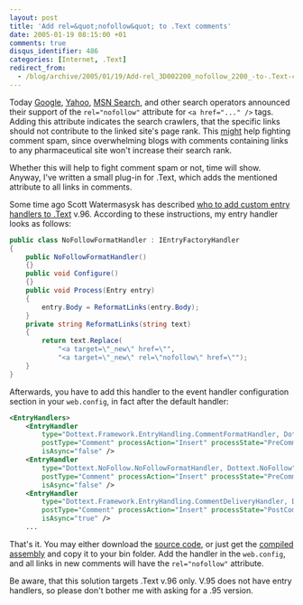 ```yaml
---
layout: post
title: 'Add rel=&quot;nofollow&quot; to .Text comments'
date: 2005-01-19 08:15:00 +01
comments: true
disqus_identifier: 486
categories: [Internet, .Text]
redirect_from:
  - /blog/archive/2005/01/19/Add-rel_3D002200_nofollow_2200_-to-.Text-comments.aspx
---
```


Today [Google](http://www.google.com/googleblog/2005/01/preventing-comment-spam.html), [Yahoo](http://www.ysearchblog.com/archives/000069.html), [MSN Search](http://blogs.msdn.com/msnsearch/archive/2005/01/18/nofollow_tags.aspx), and other search operators announced their support of the `rel="nofollow"` attribute for `<a href="..." />` tags. Adding this attribute indicates the search crawlers, that the specific links should not contribute to the linked site's page rank. This [might](http://www.intertwingly.net/blog/2003/11/17/Comment-Throttle#c1069204247) help fighting comment spam, since overwhelming blogs with comments containing links to any pharmaceutical site won't increase their search rank.

Whether this will help to fight comment spam or not, time will show. Anyway, I've written a small plug-in for .Text, which adds the mentioned attribute to all links in comments.

Some time ago Scott Watermasysk has described [who to add custom entry handlers to .Text](http://scottwater.com/blog/archive/2004/03/11/11537) v.96. According to these instructions, my entry handler looks as follows:

``` csharp
public class NoFollowFormatHandler : IEntryFactoryHandler
{
    public NoFollowFormatHandler()
    {}
    public void Configure()
    {}
    public void Process(Entry entry)
    {
        entry.Body = ReformatLinks(entry.Body);
    }
    private string ReformatLinks(string text)
    {
        return text.Replace(
            "<a target=\"_new\" href=\"",
            "<a target=\"_new\" rel=\"nofollow\" href=\"");
    }
}
```

Afterwards, you have to add this handler to the event handler configuration section in your `web.config`, in fact after the default handler:

``` xml
<EntryHandlers>
    <EntryHandler
        type="Dottext.Framework.EntryHandling.CommentFormatHandler, Dottext.Framework"
        postType="Comment" processAction="Insert" processState="PreCommit"
        isAsync="false" />
    <EntryHandler
        type="Dottext.NoFollow.NoFollowFormatHandler, Dottext.NoFollow"
        postType="Comment" processAction="Insert" processState="PreCommit"
        isAsync="false" />
    <EntryHandler
        type="Dottext.Framework.EntryHandling.CommentDeliveryHandler, Dottext.Framework"
        postType="Comment" processAction="Insert" processState="PostCommit"
        isAsync="true" />
    ...
```

That's it. You may either download the [source code](/files/archive/Dottext.NoFollow_src.zip), or just get the [compiled assembly](/files/archive/Dottext.NoFollow.zip) and copy it to your bin folder. Add the handler in the `web.config`, and all links in new comments will have the `rel="nofollow"` attribute.

Be aware, that this solution targets .Text v.96 only. V.95 does not have entry handlers, so please don't bother me with asking for a .95 version.

